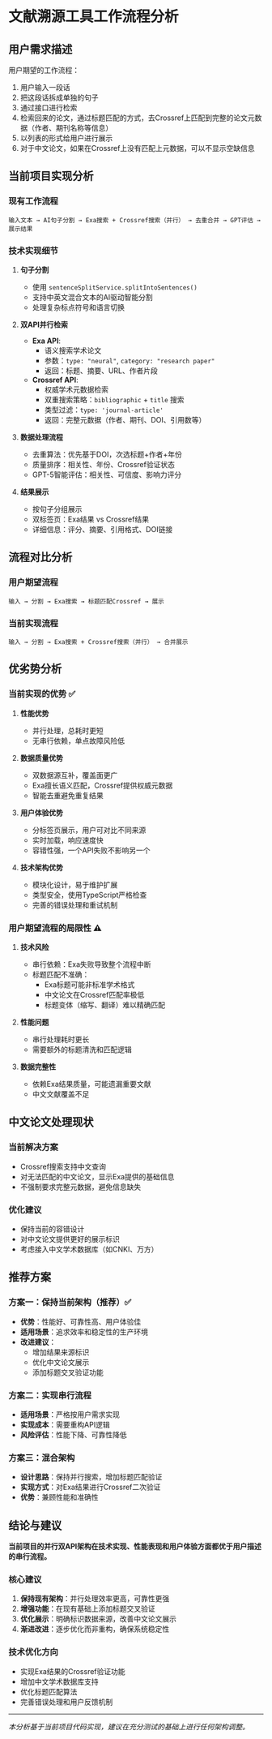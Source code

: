 # 文献溯源工具工作流程分析

## 用户需求描述

用户期望的工作流程：
1. 用户输入一段话
2. 把这段话拆成单独的句子
3. 通过接口进行检索
4. 检索回来的论文，通过标题匹配的方式，去Crossref上匹配到完整的论文元数据（作者、期刊名称等信息）
5. 以列表的形式给用户进行展示
6. 对于中文论文，如果在Crossref上没有匹配上元数据，可以不显示空缺信息

## 当前项目实现分析

### 现有工作流程

```
输入文本 → AI句子分割 → Exa搜索 + Crossref搜索（并行） → 去重合并 → GPT评估 → 展示结果
```

### 技术实现细节

1. **句子分割**
   - 使用 `sentenceSplitService.splitIntoSentences()` 
   - 支持中英文混合文本的AI驱动智能分割
   - 处理复杂标点符号和语言切换

2. **双API并行检索**
   - **Exa API**: 
     - 语义搜索学术论文
     - 参数：`type: "neural"`, `category: "research paper"`
     - 返回：标题、摘要、URL、作者片段
   - **Crossref API**: 
     - 权威学术元数据检索
     - 双重搜索策略：`bibliographic` + `title` 搜索
     - 类型过滤：`type: 'journal-article'`
     - 返回：完整元数据（作者、期刊、DOI、引用数等）

3. **数据处理流程**
   - 去重算法：优先基于DOI，次选标题+作者+年份
   - 质量排序：相关性、年份、Crossref验证状态
   - GPT-5智能评估：相关性、可信度、影响力评分

4. **结果展示**
   - 按句子分组展示
   - 双标签页：Exa结果 vs Crossref结果
   - 详细信息：评分、摘要、引用格式、DOI链接

## 流程对比分析

### 用户期望流程
```
输入 → 分割 → Exa搜索 → 标题匹配Crossref → 展示
```

### 当前实现流程
```
输入 → 分割 → Exa搜索 + Crossref搜索（并行） → 合并展示
```

## 优劣势分析

### 当前实现的优势 ✅

1. **性能优势**
   - 并行处理，总耗时更短
   - 无串行依赖，单点故障风险低

2. **数据质量优势**
   - 双数据源互补，覆盖面更广
   - Exa擅长语义匹配，Crossref提供权威元数据
   - 智能去重避免重复结果

3. **用户体验优势**
   - 分标签页展示，用户可对比不同来源
   - 实时加载，响应速度快
   - 容错性强，一个API失败不影响另一个

4. **技术架构优势**
   - 模块化设计，易于维护扩展
   - 类型安全，使用TypeScript严格检查
   - 完善的错误处理和重试机制

### 用户期望流程的局限性 ⚠️

1. **技术风险**
   - 串行依赖：Exa失败导致整个流程中断
   - 标题匹配不准确：
     - Exa标题可能非标准学术格式
     - 中文论文在Crossref匹配率极低
     - 标题变体（缩写、翻译）难以精确匹配

2. **性能问题**
   - 串行处理耗时更长
   - 需要额外的标题清洗和匹配逻辑

3. **数据完整性**
   - 依赖Exa结果质量，可能遗漏重要文献
   - 中文文献覆盖不足

## 中文论文处理现状

### 当前解决方案
- Crossref搜索支持中文查询
- 对无法匹配的中文论文，显示Exa提供的基础信息
- 不强制要求完整元数据，避免信息缺失

### 优化建议
- 保持当前的容错设计
- 对中文论文提供更好的展示标识
- 考虑接入中文学术数据库（如CNKI、万方）

## 推荐方案

### 方案一：保持当前架构（推荐）✅
- **优势**：性能好、可靠性高、用户体验佳
- **适用场景**：追求效率和稳定性的生产环境
- **改进建议**：
  - 增加结果来源标识
  - 优化中文论文展示
  - 添加标题交叉验证功能

### 方案二：实现串行流程
- **适用场景**：严格按用户需求实现
- **实现成本**：需要重构API逻辑
- **风险评估**：性能下降、可靠性降低

### 方案三：混合架构
- **设计思路**：保持并行搜索，增加标题匹配验证
- **实现方式**：对Exa结果进行Crossref二次验证
- **优势**：兼顾性能和准确性

## 结论与建议

**当前项目的并行双API架构在技术实现、性能表现和用户体验方面都优于用户描述的串行流程。**

### 核心建议
1. **保持现有架构**：并行处理效率更高，可靠性更强
2. **增强功能**：在现有基础上添加标题交叉验证
3. **优化展示**：明确标识数据来源，改善中文论文展示
4. **渐进改进**：逐步优化而非重构，确保系统稳定性

### 技术优化方向
- 实现Exa结果的Crossref验证功能
- 增加中文学术数据库支持
- 优化标题匹配算法
- 完善错误处理和用户反馈机制

---

*本分析基于当前项目代码实现，建议在充分测试的基础上进行任何架构调整。*
